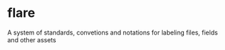 # flare
A system of standards, convetions and notations for labeling files, fields and other assets
